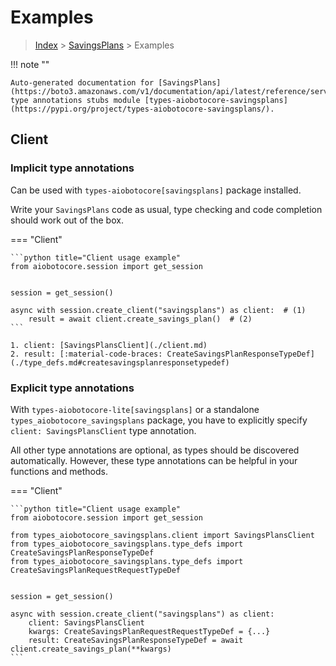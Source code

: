 # Examples

> [Index](../README.md) > [SavingsPlans](./README.md) > Examples

!!! note ""

    Auto-generated documentation for [SavingsPlans](https://boto3.amazonaws.com/v1/documentation/api/latest/reference/services/savingsplans.html#SavingsPlans)
    type annotations stubs module [types-aiobotocore-savingsplans](https://pypi.org/project/types-aiobotocore-savingsplans/).

## Client

### Implicit type annotations

Can be used with `types-aiobotocore[savingsplans]` package installed.

Write your `SavingsPlans` code as usual,
type checking and code completion should work out of the box.



=== "Client"

    ```python title="Client usage example"
    from aiobotocore.session import get_session


    session = get_session()

    async with session.create_client("savingsplans") as client:  # (1)
        result = await client.create_savings_plan()  # (2)
    ```

    1. client: [SavingsPlansClient](./client.md)
    2. result: [:material-code-braces: CreateSavingsPlanResponseTypeDef](./type_defs.md#createsavingsplanresponsetypedef) 






### Explicit type annotations

With `types-aiobotocore-lite[savingsplans]`
or a standalone `types_aiobotocore_savingsplans` package, you have to explicitly specify
`client: SavingsPlansClient` type annotation.

All other type annotations are optional, as types should be discovered automatically.
However, these type annotations can be helpful in your functions and methods.


=== "Client"

    ```python title="Client usage example"
    from aiobotocore.session import get_session

    from types_aiobotocore_savingsplans.client import SavingsPlansClient
    from types_aiobotocore_savingsplans.type_defs import CreateSavingsPlanResponseTypeDef
    from types_aiobotocore_savingsplans.type_defs import CreateSavingsPlanRequestRequestTypeDef


    session = get_session()

    async with session.create_client("savingsplans") as client:
        client: SavingsPlansClient
        kwargs: CreateSavingsPlanRequestRequestTypeDef = {...}
        result: CreateSavingsPlanResponseTypeDef = await client.create_savings_plan(**kwargs)
    ```




